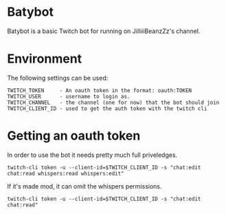 # Batybot

Batybot is a basic Twitch bot for running on JilliiiBeanzZz's channel.

# Environment

The following settings can be used:

    TWITCH_TOKEN     - An oauth token in the format: oauth:TOKEN
    TWITCH_USER      - username to login as.
    TWITCH_CHANNEL   - the channel (one for now) that the bot should join
    TWITCH_CLIENT_ID - used to get the auth token with the twitch cli

# Getting an oauth token

In order to use the bot it needs pretty much full priveledges.

    twitch-cli token -u --client-id=$TWITCH_CLIENT_ID -s "chat:edit chat:read whispers:read whispers:edit"

If it's made mod, it can omit the whispers permissions.

    twitch-cli token -u --client-id=$TWITCH_CLIENT_ID -s "chat:edit chat:read"
